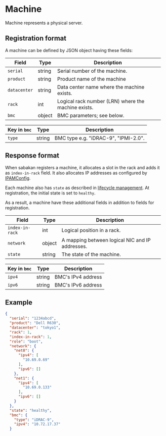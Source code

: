 Machine
=======

Machine represents a physical server.

Registration format
-------------------

A machine can be defined by JSON object having these fields:

Field           | Type   | Description
--------------- | ------ | -----------
`serial`        | string | Serial number of the machine.
`product`       | string | Product name of the machine
`datacenter`    | string | Data center name where the machine exists.
`rack`          | int    | Logical rack number (LRN) where the machine exists.
`bmc`           | object | BMC parameters; see below.

Key in `bmc`    | Type   | Description
--------------- | ------ | -----------
`type`          | string | BMC type e.g. "iDRAC-9", "IPMI-2.0".

Response format
---------------

When sabakan registers a machine, it allocates a slot in the rack and adds
it as `index-in-rack` field.  It also allocates IP addresses as configured
by [IPAMConfig](ipam.md#ipamconfig).

Each machine also has `state` as described in [lifecycle management](lifecycle.md).
At registration, the initial state is set to `healthy`.

As a result, a machine have these additional fields in addition to fields
for registration.

Field           | Type   | Description
--------------- | ------ | -----------
`index-in-rack` | int    | Logical position in a rack.
`network`       | object | A mapping between logical NIC and IP addresses.
`state`         | string | The state of the machine.

Key in `bmc`    | Type   | Description
--------------- | ------ | -----------
`ipv4`          | string | BMC's IPv4 address
`ipv6`          | string | BMC's IPv6 address

Example
-------

```json
{
  "serial": "1234abcd",
  "product": "Dell R630",
  "datacenter": "tokyo1",
  "rack": 1,
  "index-in-rack": 1,
  "role": "boot",
  "network": {
    "net0": {
      "ipv4": [
        "10.69.0.69"
      ],
      "ipv6": []
    },
    "net1": {
      "ipv4": [
        "10.69.0.133"
      ],
      "ipv6": []
    }
  },
  "state": "healthy",
  "bmc": {
    "type": "iDRAC-9",
    "ipv4": "10.72.17.37"
  }
```

